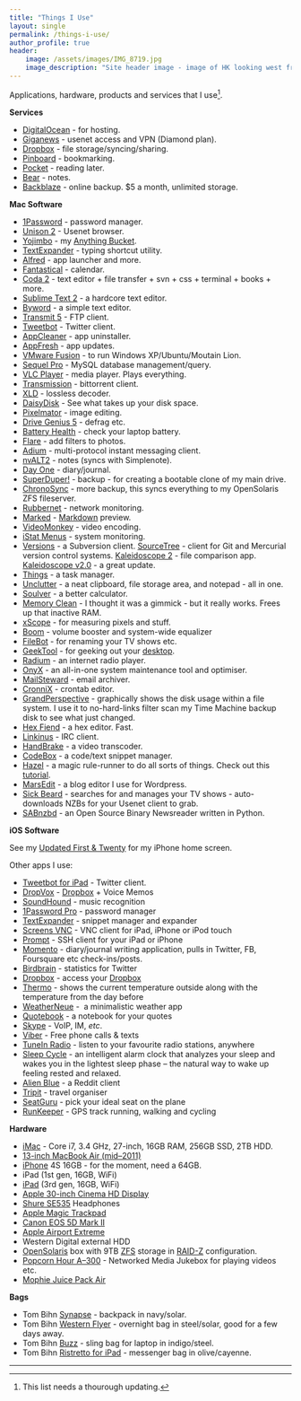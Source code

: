 ```yaml
---
title: "Things I Use"
layout: single
permalink: /things-i-use/
author_profile: true
header:
    image: /assets/images/IMG_8719.jpg
    image_description: "Site header image - image of HK looking west from HK Island"
---
```


Applications, hardware, products and services that I use[^fn-update].

[^fn-update]: This list needs a thourough updating.

**Services**

* [DigitalOcean][1] - for hosting.
* [Giganews][2] - usenet access and VPN (Diamond plan).
* [Dropbox][4] - file storage/syncing/sharing.
* [Pinboard][5] - bookmarking.
* [Pocket][7] - reading later.
* [Bear][8] - notes.
* [Backblaze][9] - online backup. $5 a month, unlimited storage.

 [1]: https://m.do.co/c/81f4d6d55f4b
 [2]: http://www.giganews.com/?c=gn842903
 [4]: http://db.tt/zRIAfIU
 [5]: http://pinboard.in
 [7]: http://getpocket.com/
 [8]: https://itunes.apple.com/us/app/bear/id1091189122?mt=12
 [9]: http://www.backblaze.com/partner/af3998

**Mac Software**

* [1Password][10] - password manager.
* [Unison 2][11] - Usenet browser.
* [Yojimbo][12] - my [Anything Bucket][13].
* [TextExpander][14] - typing shortcut utility.
* [Alfred][15] - app launcher and more.
* [Fantastical][16] - calendar.
* [Coda 2][17] - text editor + file transfer + svn + css + terminal + books + more.
* [Sublime Text 2][21] - a hardcore text editor.
* [Byword][22] - a simple text editor.
* [Transmit 5][23] - FTP client.
* [Tweetbot][25] - Twitter client.
* [AppCleaner][27] - app uninstaller.
* [AppFresh][29] - app updates.
* [VMware Fusion][31] - to run Windows XP/Ubuntu/Moutain Lion.
* [Sequel Pro][32] - MySQL database management/query.
* [VLC Player][33] - media player. Plays everything.
* [Transmission][34] - bittorrent client.
* [XLD][35] - lossless decoder.
* [DaisyDisk][36] - See what takes up your disk space.
* [Pixelmator][38] - image editing.
* [Drive Genius 5][40] - defrag etc.
* [Battery Health][41] - check your laptop battery.
* [Flare][42] - add filters to photos.
* [Adium][43] - multi-protocol instant messaging client.
* [nvALT2][45] - notes (syncs with Simplenote).
* [Day One][46] - diary/journal.
* [SuperDuper!][49] - backup - for creating a bootable clone of my main drive.
* [ChronoSync][50] - more backup, this syncs everything to my OpenSolaris ZFS fileserver.
* [Rubbernet][51] - network monitoring.
* [Marked][52] - [Markdown][53] preview.
* [VideoMonkey][54] - video encoding.
* [iStat Menus][55] - system monitoring.
* [Versions][57] - a Subversion client. [SourceTree][58] - client for Git and Mercurial version control systems. [Kaleidoscope 2][59] - file comparison app. [Kaleidoscope v2.0][60] - a great update.
* [Things][61] - a task manager.
* [Unclutter][63] - a neat clipboard, file storage area, and notepad - all in one.
* [Soulver][64] - a better calculator.
* [Memory Clean][65] - I thought it was a gimmick - but it really works. Frees up that inactive RAM.
* [xScope][66] - for measuring pixels and stuff.
* [Boom][67] - volume booster and system-wide equalizer
* [FileBot][68] - for renaming your TV shows etc.
* [GeekTool][69] - for geeking out your [desktop][70].
* [Radium][72] - an internet radio player.
* [OnyX][73] - an all-in-one system maintenance tool and optimiser.
* [MailSteward][74] - email archiver.
* [CronniX][75] - crontab editor.
* [GrandPerspective][76] - graphically shows the disk usage within a file system. I use it to no-hard-links filter scan my Time Machine backup disk to see what just changed.
* [Hex Fiend][78] - a hex editor. Fast.
* [Linkinus][79] - IRC client.
* [HandBrake][80] - a video transcoder.
* [CodeBox][81] - a code/text snippet manager.
* [Hazel][82] - a magic rule-runner to do all sorts of things. Check out this [tutorial][83].
* [MarsEdit][84] - a blog editor I use for Wordpress.
* [Sick Beard][86] - searches for and manages your TV shows - auto-downloads NZBs for your Usenet client to grab.
* [SABnzbd][87] - an Open Source Binary Newsreader written in Python.

 [10]: https://itunes.apple.com/us/app/1password-password-manager/id443987910?mt=12&partnerId=30&siteID=4M*lvL2TS6Q
 [11]: https://itunes.apple.com/us/app/unison/id411074413?mt=12&partnerId=30&siteID=4M*lvL2TS6Q
 [12]: https://itunes.apple.com/us/app/yojimbo/id404581200?mt=12&partnerId=30&siteID=4M*lvL2TS6Q
 [13]: http://shawnblanc.net/2009/09/yojimbo-and-anything-buckets/
 [14]: http://smilesoftware.com/TextExpander/index.html
 [15]: http://www.alfredapp.com/
 [16]: https://itunes.apple.com/us/app/fantastical/id435003921?mt=12&partnerId=30&siteID=4M*lvL2TS6Q
 [17]: https://itunes.apple.com/us/app/coda-2/id499340368?mt=12&partnerId=30&siteID=4M*lvL2TS6Q
 [18]: https://itunes.apple.com/us/app/reeder/id439845554?mt=12&partnerId=30&siteID=4M*lvL2TS6Q
 [19]: http://feedafever.com/
 [20]: http://macromates.com/
 [21]: http://www.sublimetext.com/2
 [22]: https://itunes.apple.com/us/app/byword/id420212497?mt=12&partnerId=30&siteID=4M*lvL2TS6Q
 [23]: https://itunes.apple.com/us/app/transmit/id403388562?mt=12&partnerId=30&siteID=4M*lvL2TS6Q
 [24]: https://itunes.apple.com/us/app/echofon-for-twitter/id403830270?mt=12&partnerId=30&siteID=4M*lvL2TS6Q
 [25]: https://itunes.apple.com/us/app/id557168941?mt=12&partnerId=30&siteID=4M*lvL2TS6Q
 [26]: https://itunes.apple.com/us/app/wren/id439545337?mt=12&partnerId=30&siteID=4M*lvL2TS6Q
 [27]: http://www.freemacsoft.net/appcleaner/
 [28]: http://www.ideaswarm.com/AppViz2.html
 [29]: http://metaquark.de/appfresh/mac
 [30]: http://gp.home.xs4all.nl/Site/MacPAR_deLuxe.html
 [31]: http://www.vmware.com/products/fusion/overview.html
 [32]: http://www.sequelpro.com/
 [33]: http://www.videolan.org/vlc/
 [34]: http://www.transmissionbt.com/
 [35]: http://tmkk.undo.jp/xld/index_e.html
 [36]: https://itunes.apple.com/us/app/daisydisk/id411643860?mt=12&partnerId=30&siteID=4M*lvL2TS6Q
 [37]: https://itunes.apple.com/us/app/growl/id467939042?mt=12&partnerId=30&siteID=4M*lvL2TS6Q
 [38]: https://itunes.apple.com/us/app/pixelmator/id407963104?mt=12&partnerId=30&siteID=4M*lvL2TS6Q
 [39]: https://itunes.apple.com/us/app/quickcursor/id404035899?mt=12&partnerId=30&siteID=4M*lvL2TS6Q
 [40]: http://www.prosofteng.com/products/drive_genius.php
 [41]: https://itunes.apple.com/us/app/battery-health/id490192174?mt=12&partnerId=30&siteID=4M*lvL2TS6Q
 [42]: https://itunes.apple.com/us/app/flare/id419917767?mt=12&partnerId=30&siteID=4M*lvL2TS6Q
 [43]: http://adium.im/
 [44]: https://itunes.apple.com/us/app/evernote/id406056744?mt=12&partnerId=30&siteID=4M*lvL2TS6Q
 [45]: http://brettterpstra.com/projects/nvalt/
 [46]: https://itunes.apple.com/us/app/day-one/id422304217?mt=12&partnerId=30&siteID=4M*lvL2TS6Q
 [47]: https://itunes.apple.com/us/app/worml/id463103644?mt=12&partnerId=30&siteID=4M*lvL2TS6Q
 [48]: https://itunes.apple.com/us/app/favs/id436961703?mt=12&partnerId=30&siteID=4M*lvL2TS6Q
 [49]: http://www.shirt-pocket.com/SuperDuper/SuperDuperDescription.html
 [50]: http://www.econtechnologies.com/pages/cs/chrono_overview.html
 [51]: https://itunes.apple.com/us/app/rubbernet/id425980801?mt=12&partnerId=30&siteID=4M*lvL2TS6Q
 [52]: https://itunes.apple.com/us/app/marked/id448925439?mt=12&partnerId=30&siteID=4M*lvL2TS6Q
 [53]: http://daringfireball.net/projects/markdown/syntax
 [54]: http://videomonkey.org/
 [55]: http://bjango.com/mac/istatmenus/
 [56]: http://www.pixiapps.com/ecouteosx/
 [57]: http://versionsapp.com/
 [58]: http://www.sourcetreeapp.com/
 [59]: https://itunes.apple.com/us/app/kaleidoscope/id587512244?mt=12&partnerId=30&siteID=4M*lvL2TS6Q
 [60]: http://zoooot.com/1246/kaleidoscope-2
 [61]: https://itunes.apple.com/us/app/things/id407951449?mt=12&partnerId=30&siteID=4M*lvL2TS6Q
 [62]: https://itunes.apple.com/us/app/sticky-notifications/id552377168?mt=12&partnerId=30&siteID=4M*lvL2TS6Q
 [63]: https://itunes.apple.com/us/app/unclutter/id577085396?mt=12&partnerId=30&siteID=4M*lvL2TS6Q
 [64]: https://itunes.apple.com/us/app/soulver/id413965349?mt=12&partnerId=30&siteID=4M*lvL2TS6Q
 [65]: https://itunes.apple.com/us/app/memory-clean/id451444120?mt=12
 [66]: https://itunes.apple.com/us/app/xscope/id447661441?mt=12&partnerId=30&siteID=4M*lvL2TS6Q
 [67]: https://itunes.apple.com/us/app/boom/id415312377?mt=12&partnerId=30&siteID=4M*lvL2TS6Q
 [68]: http://filebot.sourceforge.net/
 [69]: https://itunes.apple.com/us/app/geektool/id456877552?mt=12&partnerId=30&siteID=4M*lvL2TS6Q
 [70]: http://zoooot.com/things-i-use/desktop2
 [71]: http://www.picturecode.com/index.php
 [72]: https://itunes.apple.com/us/app/radium/id413215890?mt=12&partnerId=30&siteID=4M*lvL2TS6Q
 [73]: http://www.onyxmac.com/
 [74]: https://itunes.apple.com/us/app/mailstewardapp/id412878864?mt=12&partnerId=30&siteID=4M*lvL2TS6Q
 [75]: http://code.google.com/p/cronnix/
 [76]: http://grandperspectiv.sourceforge.net/
 [77]: http://mac.github.com/
 [78]: http://ridiculousfish.com/hexfiend/
 [79]: https://itunes.apple.com/us/app/linkinus/id402390998?mt=12&partnerId=30&siteID=4M*lvL2TS6Q
 [80]: http://handbrake.fr/
 [81]: https://itunes.apple.com/us/app/codebox/id412536790?mt=12&partnerId=30&siteID=4M*lvL2TS6Q
 [82]: http://www.noodlesoft.com/hazel.php
 [83]: http://www.macosxscreencasts.com/tutorial/hazel-tutorial/
 [84]: https://itunes.apple.com/us/app/marsedit-blog-editor-for-wordpress/id402376225?mt=12&partnerId=30&siteID=4M*lvL2TS6Q
 [85]: https://itunes.apple.com/us/app/aperture/id408981426?mt=12&partnerId=30&siteID=4M*lvL2TS6Q
 [86]: http://sickbeard.com
 [87]: http://sabnzbd.org

**iOS Software**

See my [Updated First & Twenty][88] for my iPhone home screen.

 [88]: /ios/2018/04/15/first-and-twenty/

<a class="nolink" name="Other"></a>Other apps I use:

* [Tweetbot for iPad][90] - Twitter client.
* [DropVox][91] - [Dropbox][4] + Voice Memos
* [SoundHound][92] - music recognition
* [1Password Pro][100] - password manager
* [TextExpander][101] - snippet manager and expander
* [Screens VNC][102] - VNC client for iPad, iPhone or iPod touch
* [Prompt][103] - SSH client for your iPad or iPhone
* [Momento][106] - diary/journal writing application, pulls in Twitter, FB, Foursquare etc check-ins/posts.
* [Birdbrain][107] - statistics for Twitter
* [Dropbox][109] - access your [Dropbox][4]
* [Thermo][111] - shows the current temperature outside along with the temperature from the day before
* [WeatherNeue][112] -  a minimalistic weather app
* [Quotebook][113] - a notebook for your quotes
* [Skype][115] - VoIP, IM, *etc*.
* [Viber][116] - Free phone calls & texts
* [TuneIn Radio][117] - listen to your favourite radio stations, anywhere
* [Sleep Cycle][120] - an intelligent alarm clock that analyzes your sleep and wakes you in the lightest sleep phase – the natural way to wake up feeling rested and relaxed.
* [Alien Blue][122] - a Reddit client
* [Tripit][124] - travel organiser
* [SeatGuru][126] - pick your ideal seat on the plane
* [RunKeeper][127] - GPS track running, walking and cycling

 [89]: https://itunes.apple.com/us/app/byword/id482063361?mt=8&partnerId=30&siteID=4M*lvL2TS6Q
 [90]: https://itunes.apple.com/us/app/tweetbot-for-twitter-ipad/id498801050?mt=8&partnerId=30&siteID=4M*lvL2TS6Q
 [91]: https://itunes.apple.com/us/app/dropvox-record-voice-memos/id416288287?mt=8&partnerId=30&siteID=4M*lvL2TS6Q
 [92]: https://itunes.apple.com/us/app/soundhound/id355554941?mt=8&partnerId=30&siteID=4M*lvL2TS6Q
 [93]: https://itunes.apple.com/us/app/cloud2go/id388386211?mt=8&partnerId=30&siteID=4M*lvL2TS6Q
 [94]: https://itunes.apple.com/us/app/lighty-no-nonsense-flashlight/id391503046?mt=8&partnerId=30&siteID=4M*lvL2TS6Q
 [95]: https://itunes.apple.com/us/app/due-super-fast-reminders-reusable/id390017969?mt=8&partnerId=30&siteID=4M*lvL2TS6Q
 [96]: https://itunes.apple.com/us/app/agenda-calendar/id440764409?mt=8&partnerId=30&siteID=4M*lvL2TS6Q
 [97]: https://itunes.apple.com/us/app/timer/id507518845?mt=8&partnerId=30&siteID=4M*lvL2TS6Q
 [98]: https://itunes.apple.com/us/app/netbot-for-app.net-iphone/id563595132?mt=8&partnerId=30&siteID=4M*lvL2TS6Q
 [99]: https://itunes.apple.com/us/app/pastebot-command-copy-paste/id344614116?mt=8&partnerId=30&siteID=4M*lvL2TS6Q
 [100]: https://itunes.apple.com/us/app/1password-pro/id319898689?mt=8&partnerId=30&siteID=4M*lvL2TS6Q
 [101]: https://itunes.apple.com/us/app/textexpander/id326180690?mt=8&partnerId=30&siteID=4M*lvL2TS6Q
 [102]: https://itunes.apple.com/us/app/screens-vnc-control-your-computer/id400012962?mt=8&partnerId=30&siteID=4M*lvL2TS6Q
 [103]: https://itunes.apple.com/us/app/prompt/id421507115?mt=8&partnerId=30&siteID=4M*lvL2TS6Q
 [104]: https://itunes.apple.com/us/app/boxcar/id321493542?mt=8&partnerId=30&siteID=4M*lvL2TS6Q
 [105]: http://boxcar.io/
 [106]: https://itunes.apple.com/us/app/momento-diary-journal/id347019672?mt=8&partnerId=30&siteID=4M*lvL2TS6Q
 [107]: https://itunes.apple.com/us/app/birdbrain-statistics-for-twitter/id322796852?mt=8&partnerId=30&siteID=4M*lvL2TS6Q
 [108]: https://itunes.apple.com/us/app/tweet-library/id365768793?mt=8&partnerId=30&siteID=4M*lvL2TS6Q
 [109]: https://itunes.apple.com/us/app/dropbox/id327630330?mt=8&partnerId=30&siteID=4M*lvL2TS6Q
 [110]: https://itunes.apple.com/us/app/air-video-watch-your-videos/id306550020?mt=8&partnerId=30&siteID=4M*lvL2TS6Q
 [111]: https://itunes.apple.com/us/app/thermo/id414215658?mt=8&partnerId=30&siteID=4M*lvL2TS6Q
 [112]: https://itunes.apple.com/us/app/weather-neue/id527856624?mt=8&partnerId=30&siteID=4M*lvL2TS6Q
 [113]: https://itunes.apple.com/us/app/quotebook-notebook-for-quotes/id423726272?mt=8&partnerId=30&siteID=4M*lvL2TS6Q
 [114]: https://itunes.apple.com/us/app/evernote/id281796108?mt=8&partnerId=30&siteID=4M*lvL2TS6Q
 [115]: https://itunes.apple.com/us/app/skype/id304878510?mt=8&partnerId=30&siteID=4M*lvL2TS6Q
 [116]: https://itunes.apple.com/us/app/viber-free-phone-calls-text/id382617920?mt=8&partnerId=30&siteID=4M*lvL2TS6Q
 [117]: https://itunes.apple.com/us/app/tunein-radio/id418987775?mt=8&partnerId=30&siteID=4M*lvL2TS6Q
 [118]: https://itunes.apple.com/us/app/screenshot-journal/id515287854?mt=8&partnerId=30&siteID=4M*lvL2TS6Q
 [119]: https://itunes.apple.com/us/app/songza/id453111583?mt=8&partnerId=30&siteID=4M*lvL2TS6Q
 [120]: https://itunes.apple.com/us/app/sleep-cycle-alarm-clock/id320606217?mt=8&partnerId=30&siteID=4M*lvL2TS6Q
 [121]: https://itunes.apple.com/us/app/groove-2-music-player/id445533979?mt=8&partnerId=30&siteID=4M*lvL2TS6Q
 [122]: https://itunes.apple.com/us/app/alien-blue-reddit-client/id370144106?mt=8&partnerId=30&siteID=4M*lvL2TS6Q
 [123]: https://itunes.apple.com/us/app/reeder/id325502379?mt=8&partnerId=30&siteID=4M*lvL2TS6Q
 [124]: https://itunes.apple.com/us/app/tripit-travel-organizer-free/id311035142?mt=8&partnerId=30&siteID=4M*lvL2TS6Q
 [125]: https://itunes.apple.com/us/app/onavo-extend-data-usage-get/id423545287?mt=8&partnerId=30&siteID=4M*lvL2TS6Q
 [126]: https://itunes.apple.com/us/app/seatguru-by-tripadvisor-seat/id508487044?mt=8&partnerId=30&siteID=4M*lvL2TS6Q
 [127]: https://itunes.apple.com/us/app/runkeeper-gps-track-running/id300235330?mt=8&partnerId=30&siteID=4M*lvL2TS6Q
 [128]: https://itunes.apple.com/us/app/launch-center-pro/id532016360?mt=8&partnerId=30&siteID=4M*lvL2TS6Q

**Hardware**

* [iMac][129] - Core i7, 3.4 GHz, 27-inch, 16GB RAM, 256GB SSD, 2TB HDD.
* [13-inch MacBook Air (mid–2011)][131]
* [iPhone][132] 4S 16GB - for the moment, need a 64GB.
* iPad (1st gen, 16GB, WiFi)
* [iPad][133] (3rd gen, 16GB, WiFi)
* [Apple 30-inch Cinema HD Display][134]
* [Shure SE535][135] Headphones
* [Apple Magic Trackpad][136]
* [Canon EOS 5D Mark II][137]
* [Apple Airport Extreme][138]
* Western Digital external HDD
* [OpenSolaris][139] box with 9TB [ZFS][140] storage in [RAID-Z][141] configuration.
* [Popcorn Hour A–300][142] - Networked Media Jukebox for playing videos etc.
* [Mophie Juice Pack Air][143]

 [129]: http://www.apple.com/imac/
 [130]: http://www.macrumors.com/2011/06/15/27-inch-imac-core-i7-with-ssd-is-fastest-mac-ever/
 [131]: http://www.macstories.net/reviews/13-inch-macbook-air-review/
 [132]: http://www.apple.com/iphone/
 [133]: http://www.apple.com/ipad/
 [134]: http://en.wikipedia.org/wiki/Apple_Cinema_Display#Technical_specifications
 [135]: http://www.shure.com/americas/products/earphones-headphones/se-models/se535-sound-isolating-earphones
 [136]: http://www.apple.com/magictrackpad/
 [137]: http://www.dpreview.com/reviews/canoneos5dmarkii
 [138]: http://www.apple.com/airportextreme/
 [139]: http://en.wikipedia.org/wiki/OpenSolaris
 [140]: http://en.wikipedia.org/wiki/ZFS
 [141]: http://en.wikipedia.org/wiki/Non-standard_RAID_levels#RAID-Z
 [142]: http://www.popcornhour.com/onlinestore/index.php?pluginoption=catalog&mainItemId=45
 [143]: http://www.mophie.com/mophie-juice-pack-air-iPhone-4-4S-battery-case-p/1145_jpa-ip4-blk.htm

**Bags**

* Tom Bihn [Synapse][144] - backpack in navy/solar.
* Tom Bihn [Western Flyer][145] - overnight bag in steel/solar, good for a few days away.
* Tom Bihn [Buzz][146] - sling bag for laptop in indigo/steel.
* Tom Bihn [Ristretto for iPad][147] - messenger bag in olive/cayenne.

 [144]: http://www.tombihn.com/PROD/TB0110.html
 [145]: http://www.tombihn.com/PROD/TB0950.html
 [146]: http://www.tombihn.com/PROD/TB0152.html
 [147]: http://www.tombihn.com/PROD/TB0222.html

 ***